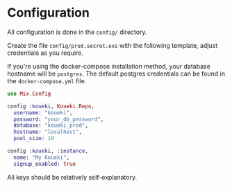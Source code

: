 # Configuration

All configuration is done in the `config/` directory.

Create the file `config/prod.secret.exs` with the following template,
adjust credentials as you require.

If you're using the docker-compose installation method, your database
hostname will be `postgres`. The default postgres credentials can be
found in the `docker-compose.yml` file.

```elixir
use Mix.Config

config :koueki, Koueki.Repo,
  username: "koueki",
  password: "your_db_password",
  database: "koueki_prod",
  hostname: "localhost",
  pool_size: 10

config :koueki, :instance,
  name: "My Koueki",
  signup_enabled: true
```

All keys should be relatively self-explanatory.


